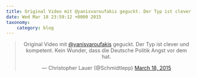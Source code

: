 ```yaml
---
title: Original Video mit @yanisvaroufakis geguckt. Der Typ ist clever und kompetent. Kein Wunder, dass die Deutsche Politik Angst vor dem hat.
date: Wed Mar 18 23:59:12 +0000 2015
taxonomy:
    category: blog
---
```

<blockquote class="twitter-tweet" align="center" width="350"><p lang="de" dir="ltr">Original Video mit <a href="https://twitter.com/yanisvaroufakis">@yanisvaroufakis</a> geguckt. Der Typ ist clever und kompetent. Kein Wunder, dass die Deutsche Politik Angst vor dem hat.</p>&mdash; Christopher Lauer (@Schmidtlepp) <a href="https://twitter.com/Schmidtlepp/status/578314543354523649">March 18, 2015</a></blockquote>
